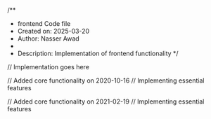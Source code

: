 /**
 * frontend Code file
 * Created on: 2025-03-20
 * Author: Nasser Awad
 *
 * Description: Implementation of frontend functionality
 */
 
// Implementation goes here


// Added core functionality on 2020-10-16
// Implementing essential features

// Added core functionality on 2021-02-19
// Implementing essential features
